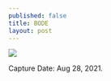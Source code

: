 ```yaml
---
published: false
title: BODE
layout: post
---
```



![]({{site.baseurl}}/images/EscalerasCBODE.jpg)

Capture Date: Aug 28, 2021.
